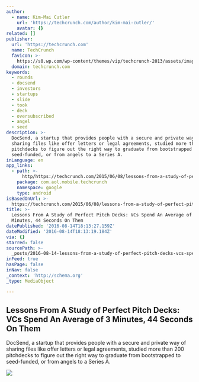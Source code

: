 ```yaml
---
author:
  - name: Kim-Mai Cutler
    url: 'https://techcrunch.com/author/kim-mai-cutler/'
    avatar: {}
related: []
publisher:
  url: 'https://techcrunch.com'
  name: TechCrunch
  favicon: >-
    https://s0.wp.com/wp-content/themes/vip/techcrunch-2013/assets/images/favicon.ico
  domain: techcrunch.com
keywords:
  - rounds
  - docsend
  - investors
  - startups
  - slide
  - took
  - deck
  - oversubscribed
  - angel
  - seed
description: >-
  DocSend, a startup that provides people with a secure and private way of
  sharing files like offer letters or legal agreements, studied more than 200
  pitchdecks to figure out the right way to graduate from bootstrapped to
  seed-funded, or from angels to a Series A.
inLanguage: en
app_links:
  - path: >-
      http/https://techcrunch.com/2015/06/08/lessons-from-a-study-of-perfect-pitch-decks-vcs-spend-an-average-of-3-minutes-44-seconds-on-them/
    package: com.aol.mobile.techcrunch
    namespace: google
    type: android
isBasedOnUrl: >-
  https://techcrunch.com/2015/06/08/lessons-from-a-study-of-perfect-pitch-decks-vcs-spend-an-average-of-3-minutes-44-seconds-on-them/
title: >-
  Lessons From A Study of Perfect Pitch Decks: VCs Spend An Average of 3
  Minutes, 44 Seconds On Them
datePublished: '2016-08-14T18:13:27.159Z'
dateModified: '2016-08-14T18:13:19.184Z'
via: {}
starred: false
sourcePath: >-
  _posts/2016-08-14-lessons-from-a-study-of-perfect-pitch-decks-vcs-spend-an-av.md
inFeed: true
hasPage: false
inNav: false
_context: 'http://schema.org'
_type: MediaObject

---
```

<article style=""><h1>Lessons From A Study of Perfect Pitch Decks: VCs Spend An Average of 3 Minutes, 44 Seconds On Them</h1><p>DocSend, a startup that provides people with a secure and private way of sharing files like offer letters or legal agreements, studied more than 200 pitchdecks to figure out the right way to graduate from bootstrapped to seed-funded, or from angels to a Series A.</p><img src="https://tctechcrunch2011.files.wordpress.com/2015/06/screen-shot-2015-06-04-at-12-07-07-pm1.png?w=764&amp;h=400&amp;crop=1" /></article>